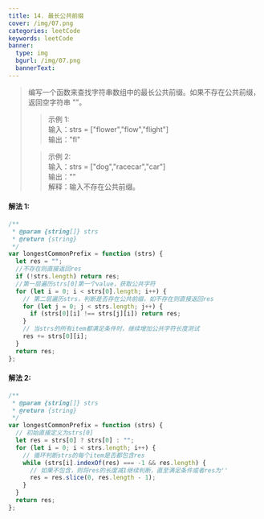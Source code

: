 ```yaml
---
title: 14. 最长公共前缀
cover: /img/07.png
categories: leetCode
keywords: leetCode
banner:
  type: img
  bgurl: /img/07.png
  bannerText:
---
```


<!-- @format -->

> 编写一个函数来查找字符串数组中的最长公共前缀。如果不存在公共前缀，返回空字符串 ""。
>
> > 示例 1:<br>输入：strs = ["flower","flow","flight"]<br>输出："fl"
>
> > 示例 2:<br>输入：strs = ["dog","racecar","car"]<br>输出：""<br>解释：输入不存在公共前缀。

#### 解法 1:

```javascript
/**
 * @param {string[]} strs
 * @return {string}
 */
var longestCommonPrefix = function (strs) {
  let res = "";
  //不存在则直接返回res
  if (!strs.length) return res;
  //第一层遍历strs[0]第一个value，获取公共字符
  for (let i = 0; i < strs[0].length; i++) {
    // 第二层遍历strs，判断是否存在公共前缀，如不存在则直接返回res
    for (let j = 0; j < strs.length; j++) {
      if (strs[0][i] !== strs[j][i]) return res;
    }
    // 当strs的所有item都满足条件时，继续增加公共字符长度测试
    res += strs[0][i];
  }
  return res;
};
```

#### 解法 2:

```javascript
/**
 * @param {string[]} strs
 * @return {string}
 */
var longestCommonPrefix = function (strs) {
  // 初始直接定义为strs[0]
  let res = strs[0] ? strs[0] : "";
  for (let i = 0; i < strs.length; i++) {
    // 循环判断strs的每个item是否都包含res
    while (strs[i].indexOf(res) === -1 && res.length) {
      // 如果不包含，则将res的长度减1继续判断，直至满足条件或者res为''
      res = res.slice(0, res.length - 1);
    }
  }
  return res;
};
```
